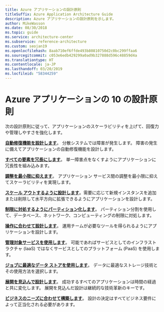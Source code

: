 ```yaml
---
title: Azure アプリケーションの設計原則
titleSuffix: Azure Application Architecture Guide
description: Azure アプリケーションの設計原則を示します。
author: MikeWasson
ms.date: 08/30/2018
ms.topic: guide
ms.service: architecture-center
ms.subservice: reference-architecture
ms.custom: seojan19
ms.openlocfilehash: 8aab710ef6ffde493b80810750d2c0bc299ffaa6
ms.sourcegitcommit: c053e6edb429299a0ad9b327888d596c48859d4a
ms.translationtype: HT
ms.contentlocale: ja-JP
ms.lasthandoff: 03/20/2019
ms.locfileid: "58344259"
---
```

# <a name="ten-design-principles-for-azure-applications"></a>Azure アプリケーションの 10 の設計原則

次の設計原則に従って、アプリケーションのスケーラビリティを上げて、回復力や管理しやすさを強化します。

**[自動修復機能を設計します](self-healing.md)**。 分散システムでは障害が発生します。 障害の発生に備えてアプリケーションの自動修復機能を設計します。

**[すべての要素を冗長にします](redundancy.md)**。 単一障害点をなくすようにアプリケーションに冗長性を組み込みます。

**[調整を最小限に抑えます](minimize-coordination.md)**。 アプリケーション サービス間の調整を最小限に抑えてスケーラビリティを実現します。

**[スケール アウトするように設計します](scale-out.md)**。需要に応じて新規インスタンスを追加または削除して水平方向に拡張できるようにアプリケーションを設計します。

**[制限に対処するようにパーティション化します](partition.md)**。 パーティション分割を使用して、データベース、ネットワーク、コンピューティングの制限に対処します。

**[操作に合わせて設計します](design-for-operations.md)**。 運用チームが必要なツールを得られるようにアプリケーションを設計します。

**[管理対象サービスを使用します](managed-services.md)**。 可能であればサービスとしてのインフラストラクチャ (IaaS) ではなくサービスとしてのプラットフォーム (PaaS) を使用します。

**[ジョブに最適なデータ ストアを使用します](use-the-best-data-store.md)**。 データに最適なストレージ技術とその使用方法を選択します。

**[展開を見込んで設計します](design-for-evolution.md)**。 成功するすべてのアプリケーションは時間の経過と共に変化します。 展開を見込んだ設計は継続的な技術革新のキーです。

**[ビジネスのニーズに合わせて構築します](build-for-business.md)**。 設計の決定はすべてビジネス要件によって正当化される必要があります。

